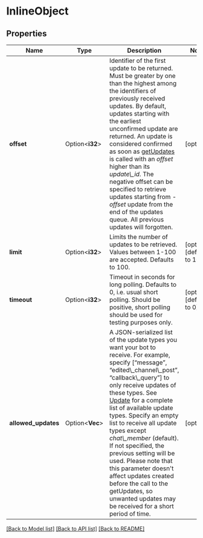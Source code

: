 # InlineObject

## Properties

Name | Type | Description | Notes
------------ | ------------- | ------------- | -------------
**offset** | Option<**i32**> | Identifier of the first update to be returned. Must be greater by one than the highest among the identifiers of previously received updates. By default, updates starting with the earliest unconfirmed update are returned. An update is considered confirmed as soon as [getUpdates](https://core.telegram.org/bots/api/#getupdates) is called with an *offset* higher than its *update\\_id*. The negative offset can be specified to retrieve updates starting from *-offset* update from the end of the updates queue. All previous updates will forgotten. | [optional]
**limit** | Option<**i32**> | Limits the number of updates to be retrieved. Values between 1-100 are accepted. Defaults to 100. | [optional][default to 100]
**timeout** | Option<**i32**> | Timeout in seconds for long polling. Defaults to 0, i.e. usual short polling. Should be positive, short polling should be used for testing purposes only. | [optional][default to 0]
**allowed_updates** | Option<**Vec<String>**> | A JSON-serialized list of the update types you want your bot to receive. For example, specify [“message”, “edited\\_channel\\_post”, “callback\\_query”] to only receive updates of these types. See [Update](https://core.telegram.org/bots/api/#update) for a complete list of available update types. Specify an empty list to receive all update types except *chat\\_member* (default). If not specified, the previous setting will be used.    Please note that this parameter doesn't affect updates created before the call to the getUpdates, so unwanted updates may be received for a short period of time. | [optional]

[[Back to Model list]](../README.md#documentation-for-models) [[Back to API list]](../README.md#documentation-for-api-endpoints) [[Back to README]](../README.md)


